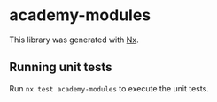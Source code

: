 # academy-modules

This library was generated with [Nx](https://nx.dev).

## Running unit tests

Run `nx test academy-modules` to execute the unit tests.
